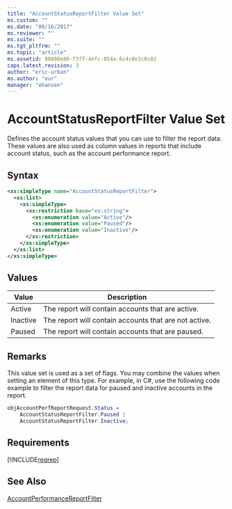 ```yaml
---
title: "AccountStatusReportFilter Value Set"
ms.custom: ""
ms.date: "08/16/2017"
ms.reviewer: ""
ms.suite: ""
ms.tgt_pltfrm: ""
ms.topic: "article"
ms.assetid: 98080e86-f3ff-4efc-854a-6c4c8e1c8c82
caps.latest.revision: 3
author: "eric-urban"
ms.author: "eur"
manager: "ehansen"
---
```

# AccountStatusReportFilter Value Set
Defines the account status values that you can use to filter the report data. These values are also used as column values in reports that include account status, such as the account performance report.

## Syntax

```xml
<xs:simpleType name="AccountStatusReportFilter">
  <xs:list>
    <xs:simpleType>
      <xs:restriction base="xs:string">
        <xs:enumeration value="Active"/>
        <xs:enumeration value="Paused"/>
        <xs:enumeration value="Inactive"/>
      </xs:restriction>
    </xs:simpleType>
  </xs:list>
</xs:simpleType>
```

## Values

|Value|Description|
|---------|---------------|
|Active|The report will contain accounts that are active.|
|Inactive|The report will contain accounts that are not active.|
|Paused|The report will contain accounts that are paused.|

## Remarks
This value set is used as a set of flags. You may combine the values when setting an element of this type. For example, in C#, use the following code example to filter the report data for paused and inactive accounts in the report.

```csharp
objAccountPerfReportRequest.Status = 
    AccountStatusReportFilter.Paused | 
    AccountStatusReportFilter.Inactive;
```

## Requirements
[!INCLUDE[reqrep](../reporting-api/includes/reqrep.md)]
## See Also
[AccountPerformanceReportFilter](../reporting-api/accountperformancereportfilter-data-object.md)  

